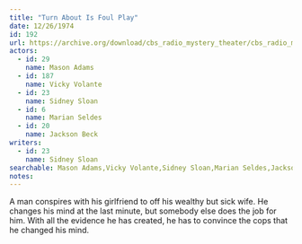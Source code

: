 ```yaml
---
title: "Turn About Is Foul Play"
date: 12/26/1974
id: 192
url: https://archive.org/download/cbs_radio_mystery_theater/cbs_radio_mystery_theater-0151-0200.zip/cbs_radio_mystery_theater-0151-0200%2Fcbsrmt_0192_turnabout_is_foul_play.mp3
actors:  
  - id: 29
    name: Mason Adams  
  - id: 187
    name: Vicky Volante  
  - id: 23
    name: Sidney Sloan  
  - id: 6
    name: Marian Seldes  
  - id: 20
    name: Jackson Beck
writers:  
  - id: 23
    name: Sidney Sloan
searchable: Mason Adams,Vicky Volante,Sidney Sloan,Marian Seldes,Jackson Beck Sidney Sloan
notes:  
---
```

A man conspires with his girlfriend to off his wealthy but sick wife. He changes his mind at the last minute, but somebody else does the job for him. With all the evidence he has created, he has to convince the cops that he changed his mind.